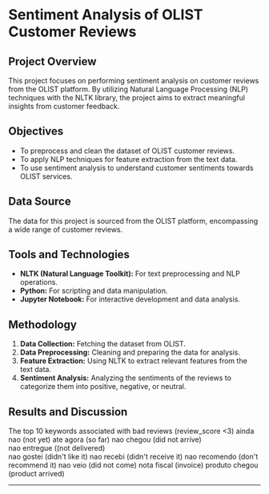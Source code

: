 # Sentiment Analysis of OLIST Customer Reviews

## Project Overview
This project focuses on performing sentiment analysis on customer reviews from the OLIST platform. By utilizing Natural Language Processing (NLP) techniques with the NLTK library, the project aims to extract meaningful insights from customer feedback.

## Objectives
- To preprocess and clean the dataset of OLIST customer reviews.
- To apply NLP techniques for feature extraction from the text data.
- To use sentiment analysis to understand customer sentiments towards OLIST services.

## Data Source
The data for this project is sourced from the OLIST platform, encompassing a wide range of customer reviews.

## Tools and Technologies
- **NLTK (Natural Language Toolkit):** For text preprocessing and NLP operations.
- **Python:** For scripting and data manipulation.
- **Jupyter Notebook:** For interactive development and data analysis.

## Methodology
1. **Data Collection:** Fetching the dataset from OLIST.
2. **Data Preprocessing:** Cleaning and preparing the data for analysis.
3. **Feature Extraction:** Using NLTK to extract relevant features from the text data.
4. **Sentiment Analysis:** Analyzing the sentiments of the reviews to categorize them into positive, negative, or neutral.

## Results and Discussion
The top 10 keywords associated with bad reviews (review_score <3)
ainda nao (not yet) 
ate agora (so far) 
nao chegou (did not arrive)  
nao entregue ((not delivered)  
nao gostei (didn't like it) 
nao recebi (didn't receive it) 
nao recomendo  (don't recommend it)
nao veio (did not come) 
nota fiscal (invoice) 
produto chegou (product arrived)


---

